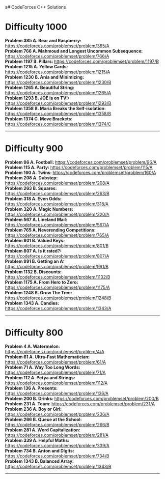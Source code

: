 s# CodeForces C++ Solutions
 
# Difficulty 1000

<strong>Problem 385 A. Bear and Raspberry: </strong> https://codeforces.com/problemset/problem/385/A 
<br>
<strong>Problem 766 A. Mahmoud and Longest Uncommon Subsequence: </strong> https://codeforces.com/problemset/problem/766/A 
<br>
<strong>Problem 1197 B. Pillars: </strong> https://codeforces.com/problemset/problem/1197/B 
<br>
<strong>Problem 1215 A. Yellow Cards: </strong> https://codeforces.com/problemset/problem/1215/A 
<br>
<strong>Problem 1230 B. Ania and Minimizing: </strong> https://codeforces.com/problemset/problem/1230/B 
<br>
<strong>Problem 1265 A. Beautiful String: </strong> https://codeforces.com/problemset/problem/1265/A 
<br>
<strong>Problem 1293 B. JOE is on TV!: </strong> https://codeforces.com/problemset/problem/1293/B 
<br>
<strong>Problem 1358 B. Maria Breaks the Self-isolation: </strong> https://codeforces.com/problemset/problem/1358/B 
<br>
<strong>Problem 1374 C. Move Brackets: </strong> https://codeforces.com/problemset/problem/1374/C 
<br>

----------------------------------------------------------------------------------------------------------------

# Difficulty 900

<strong>Problem 96 A. Football: </strong> https://codeforces.com/problemset/problem/96/A 
<br>
<strong>Problem 115 A. Party: </strong> https://codeforces.com/problemset/problem/115/A
<br>
<strong>Problem 160 A. Twins: </strong> https://codeforces.com/problemset/problem/160/A
<br>
<strong>Problem 208 A. Dubstep: </strong> https://codeforces.com/problemset/problem/208/A
<br>
<strong>Problem 263 B. Squares: </strong> https://codeforces.com/problemset/problem/263/B
<br>
<strong>Problem 318 A. Even Odds: </strong> https://codeforces.com/problemset/problem/318/A
<br>
<strong>Problem 320 A. Magic Numbers: </strong> https://codeforces.com/problemset/problem/320/A
<br>
<strong>Problem 567 A. Lineland Mail: </strong> https://codeforces.com/problemset/problem/567/A
<br>
<strong>Problem 765 A. Neverending Competitions: </strong> https://codeforces.com/problemset/problem/765/A
<br>
<strong>Problem 801 B. Valued Keys: </strong> https://codeforces.com/problemset/problem/801/B
<br>
<strong>Problem 807 A. Is it rated?: </strong> https://codeforces.com/problemset/problem/807/A
<br>
<strong>Problem 991 B. Getting an A: </strong> https://codeforces.com/problemset/problem/991/B
<br>
<strong>Problem 1132 B. Discounts: </strong> https://codeforces.com/problemset/problem/1132/B
<br>
<strong>Problem 1175 A. From Hero to Zero: </strong> https://codeforces.com/problemset/problem/1175/A
<br>
<strong>Problem 1248 B. Grow The Tree: </strong> https://codeforces.com/problemset/problem/1248/B
<br>
<strong>Problem 1343 A. Candies: </strong> https://codeforces.com/problemset/problem/1343/A

----------------------------------------------------------------------------------------------------------------

# Difficulty 800

<strong>Problem 4 A. Watermelon: </strong> https://codeforces.com/problemset/problem/4/A 
<br>
<strong>Problem 61 A. Ultra-Fast Mathematician: </strong> https://codeforces.com/problemset/problem/61/A 
<br>
<strong>Problem 71 A. Way Too Long Words: </strong> https://codeforces.com/problemset/problem/71/A 
<br>
<strong>Problem 112 A. Petya and Strings: </strong> https://codeforces.com/problemset/problem/112/A 
<br>
<strong>Problem 136 A. Presents: </strong> https://codeforces.com/problemset/problem/136/A 
<br>
<strong>Problem 200 B. Drinks: </strong> https://codeforces.com/problemset/problem/200/B 
<br>
<strong>Problem 231 A. Team: </strong> https://codeforces.com/problemset/problem/231/A 
<br>
<strong>Problem 236 A. Boy or Girl: </strong> https://codeforces.com/problemset/problem/236/A 
<br>
<strong>Problem 266 B. Queue at the School: </strong> https://codeforces.com/problemset/problem/266/B 
<br>
<strong>Problem 281 A. Word Capitalization: </strong> https://codeforces.com/problemset/problem/281/A 
<br>
<strong>Problem 339 A. Helpful Maths: </strong> https://codeforces.com/problemset/problem/339/A 
<br>
<strong>Problem 734 B. Anton and Digits: </strong> https://codeforces.com/problemset/problem/734/B 
<br>
<strong>Problem 1343 B. Balanced Array: </strong> https://codeforces.com/problemset/problem/1343/B 
<br>

----------------------------------------------------------------------------------------------------------------
